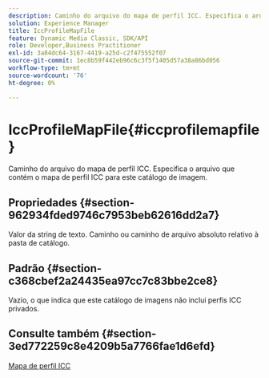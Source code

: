 ```yaml
---
description: Caminho do arquivo do mapa de perfil ICC. Especifica o arquivo que contém o mapa de perfil ICC para este catálogo de imagem.
solution: Experience Manager
title: IccProfileMapFile
feature: Dynamic Media Classic, SDK/API
role: Developer,Business Practitioner
exl-id: 3a84dc64-3167-4419-a25d-c2f475552f07
source-git-commit: 1ec8b59f442eb96c6c3f5f1405d57a38a86bd056
workflow-type: tm+mt
source-wordcount: '76'
ht-degree: 0%

---
```


# IccProfileMapFile{#iccprofilemapfile}

Caminho do arquivo do mapa de perfil ICC. Especifica o arquivo que contém o mapa de perfil ICC para este catálogo de imagem.

## Propriedades {#section-962934fded9746c7953beb62616dd2a7}

Valor da string de texto. Caminho ou caminho de arquivo absoluto relativo à pasta de catálogo.

## Padrão {#section-c368cbef2a24435ea97cc7c83bbe2ce8}

Vazio, o que indica que este catálogo de imagens não inclui perfis ICC privados.

## Consulte também {#section-3ed772259c8e4209b5a7766fae1d6efd}

[Mapa de perfil ICC](../../../../../is-api/image-catalog/image-serving-api-ref/c-image-catalog-reference/c-icc-profile-map-reference/c-icc-profile-map-reference.md#concept-57b9148ce55249cd825cb7ee19ed057c)
